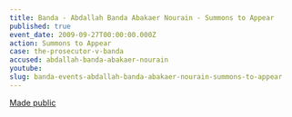 ```yaml
---
title: Banda - Abdallah Banda Abakaer Nourain - Summons to Appear
published: true
event_date: 2009-09-27T00:00:00.000Z
action: Summons to Appear
case: the-prosecutor-v-banda
accused: abdallah-banda-abakaer-nourain
youtube:
slug: banda-events-abdallah-banda-abakaer-nourain-summons-to-appear
---
```



[Made public](https://www.icc-cpi.int/Pages/record.aspx?docNo=ICC-02/05-03/09)